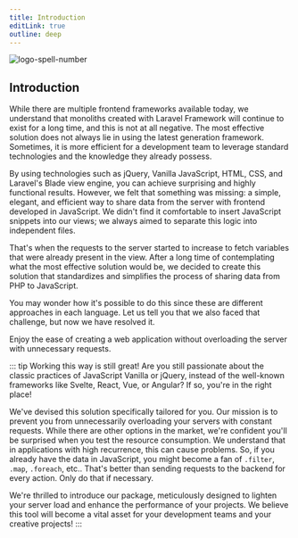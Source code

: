 ```yaml
---
title: Introduction
editLink: true
outline: deep
---
```


![logo-spell-number](/img/logo-full-scream.png)

## Introduction

While there are multiple frontend frameworks available today, we understand that monoliths created with Laravel Framework will continue to exist for a long time, and this is not at all negative. The most effective solution does not always lie in using the latest generation framework. Sometimes, it is more efficient for a development team to leverage standard technologies and the knowledge they already possess.

By using technologies such as jQuery, Vanilla JavaScript, HTML, CSS, and Laravel's Blade view engine, you can achieve surprising and highly functional results. However, we felt that something was missing: a simple, elegant, and efficient way to share data from the server with frontend developed in JavaScript. We didn't find it comfortable to insert JavaScript snippets into our views; we always aimed to separate this logic into independent files.

That's when the requests to the server started to increase to fetch variables that were already present in the view. After a long time of contemplating what the most effective solution would be, we decided to create this solution that standardizes and simplifies the process of sharing data from PHP to JavaScript.

You may wonder how it's possible to do this since these are different approaches in each language. Let us tell you that we also faced that challenge, but now we have resolved it.

Enjoy the ease of creating a web application without overloading the server with unnecessary requests.

::: tip Working this way is still great!
Are you still passionate about the classic practices of JavaScript Vanilla or jQuery, instead of the well-known frameworks like Svelte, React, Vue, or Angular? If so, you're in the right place!

We've devised this solution specifically tailored for you. Our mission is to prevent you from unnecessarily overloading your servers with constant requests. While there are other options in the market, we're confident you'll be surprised when you test the resource consumption. We understand that in applications with high recurrence, this can cause problems. So, if you already have the data in JavaScript, you might become a fan of `.filter`, `.map`, `.foreach`, etc.. That's better than sending requests to the backend for every action. Only do that if necessary.

We're thrilled to introduce our package, meticulously designed to lighten your server load and enhance the performance of your projects. We believe this tool will become a vital asset for your development teams and your creative projects!
:::